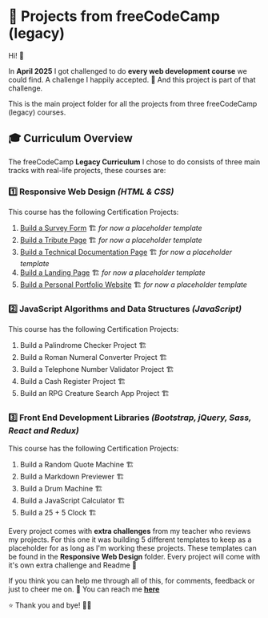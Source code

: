 # 🚀 Projects from freeCodeCamp (legacy) 

Hi! 👋 

In **April 2025** I got challenged to do **every web development course** we could find. A challenge I happily accepted. 🎉
And this project is part of that challenge. 

This is the main project folder for all the projects from three freeCodeCamp (legacy) courses. 

## 🎓 Curriculum Overview  

The freeCodeCamp **Legacy Curriculum** I chose to do consists of three main tracks with real-life projects, these courses are: 

### **1️⃣ Responsive Web Design** *(HTML & CSS)*
This course has the following Certification Projects:

1. [Build a Survey Form](https://pastelprism.github.io/freecodecamp-legacy/course-responsive-web-design/survey-form/) 🏗️ *for now a placeholder template*
2. [Build a Tribute Page](https://pastelprism.github.io/freecodecamp-legacy/course-responsive-web-design/tribute-page/) 🏗️ *for now a placeholder template*
3. [Build a Technical Documentation Page](https://pastelprism.github.io/course-freecodecamp-legacy/responsive-web-design/technical-documentation/) 🏗️ *for now a placeholder template*
4. [Build a Landing Page](https://pastelprism.github.io/freecodecamp-legacy/course-responsive-web-design/landing-page/)  🏗️ *for now a placeholder template*
5. [Build a Personal Portfolio Website](https://pastelprism.github.io/course-freecodecamp-legacy/responsive-web-design/personal-portfolio/) 🏗️ *for now a placeholder template*

### **2️⃣ JavaScript Algorithms and Data Structures** *(JavaScript)*
This course has the following Certification Projects:

1. Build a Palindrome Checker Project 🏗️
2. Build a Roman Numeral Converter Project 🏗️
3. Build a Telephone Number Validator Project 🏗️
4. Build a Cash Register Project 🏗️
5. Build an RPG Creature Search App Project 🏗️

### **3️⃣ Front End Development Libraries** *(Bootstrap, jQuery, Sass, React and Redux)*
This course has the following Certification Projects: 

1. Build a Random Quote Machine 🏗️
2. Build a Markdown Previewer 🏗️
3. Build a Drum Machine 🏗️
4. Build a JavaScript Calculator 🏗️
5. Build a 25 + 5 Clock 🏗️

Every project comes with **extra challenges** from my teacher who reviews my projects.
For this one it was building 5 different templates to keep as a placeholder for as long as I'm working these projects.
These templates can be found in the **Responsive Web Design** folder. 
Every project will come with it's own extra challenge and Readme 🥰

If you think you can help me through all of this, for comments, feedback or just to cheer me on.
📩 You can reach me **[here](mailto:amy-van-leeuwen@proton.me)**  

⭐ Thank you and bye! 👋🙂
